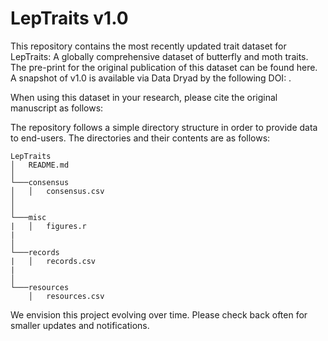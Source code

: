 # LepTraits v1.0

This repository contains the most recently updated trait dataset for LepTraits: A globally comprehensive dataset of butterfly and moth traits. The pre-print for the original publication of this dataset can be found here. A snapshot of v1.0 is available via Data Dryad by the following DOI: .

When using this dataset in your research, please cite the original manuscript as follows:

The repository follows a simple directory structure in order to provide data to end-users. The directories and their contents are as follows:
```
LepTraits
│   README.md
│
└───consensus
│   │   consensus.csv
│ 
│   
└───misc
|   │   figures.r
|   
│ 
└───records
|   │   records.csv
|   
│   
└───resources
    │   resources.csv

```

We envision this project evolving over time. Please check back often for smaller updates and notifications.
 
